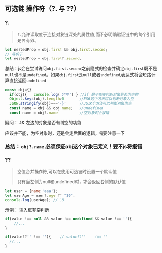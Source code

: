 ## 可选链 操作符（?. 与 ??）

###  ?.

> `?.`允许读取位于连接对象链深处的属性值,而不必明确验证链中的每个引用是否有效。

```javascript
let nestedProp = obj.first && obj.first.second;
// 等价于
let nestedProp = obj.first?.second;
```

总结：js会在尝试访问`obj.first.second`之前隐式的检查并确定`obj.first`既不是`null`也不是`undefined`。如果`obj.first`是`null`或者`undefined`,表达式将会短路计算直接返回`undefined`

```javascript
const obj={}
  if(obj){   console.log('非空') } //if 是不能够判断对象是否为空的
  Object.keys(obj).length>0       //ES6这个方法可以判断对象为空
  JSON.stringify(obj)==='{}'      //JS这个方法可以判断对象为空
  const name = obj && obj.name;   //undefined
  const name = obj?.name          //空对象时会报错
```

疑问： && 左边的对象是否有判空的功能

 应该并不能，为空对象时，还是会走后面的逻辑，需要注意一下

### 总结： `obj?.name`  必须保证obj这个对象已定义！要不js将报错 

### ??

>空值合并操作符,可以在使用可选链时设置一个默认值
>
>只有当左侧为null和undefined时，才会返回右侧的默认值

```javascript
let user = {name:'aaa'};
let userAge = user?.age ?? "18";
console.log(userAge); // 18
```

示例： 输入框非空判断

```javascript
if(value !== null && value !== undefined && value !== ''){
    //...
}
```



```javascript
if(value??'' !== ''){    // value??''    !== ''
  //...
}
```

